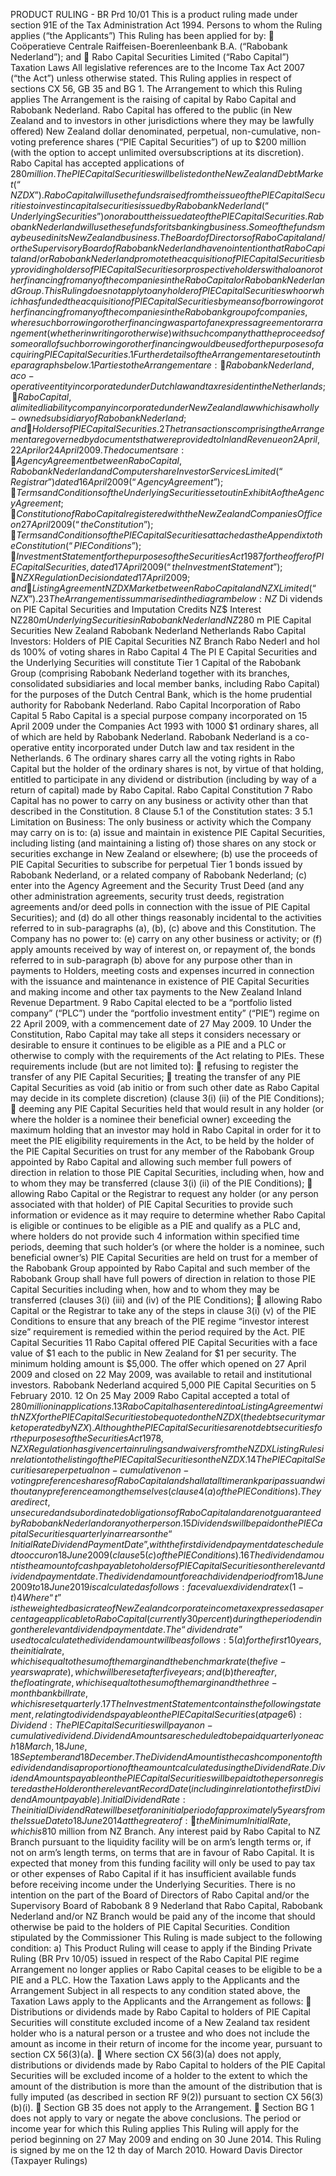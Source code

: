PRODUCT RULING - BR Prd 10/01 This is a product ruling made under section 91E of the Tax Administration Act 1994. Persons to whom the Ruling applies (“the Applicants”) This Ruling has been applied for by:  Coöperatieve Centrale Raiffeisen-Boerenleenbank B.A. (“Rabobank Nederland”); and  Rabo Capital Securities Limited (“Rabo Capital”) Taxation Laws All legislative references are to the Income Tax Act 2007 (“the Act”) unless otherwise stated. This Ruling applies in respect of sections CX 56, GB 35 and BG 1. The Arrangement to which this Ruling applies The Arrangement is the raising of capital by Rabo Capital and Rabobank Nederland. Rabo Capital has offered to the public (in New Zealand and to investors in other jurisdictions where they may be lawfully offered) New Zealand dollar denominated, perpetual, non-cumulative, non-voting preference shares (“PIE Capital Securities”) of up to $200 million (with the option to accept unlimited oversubscriptions at its discretion). Rabo Capital has accepted applications of $280 million. The PIE Capital Securities will be listed on the New Zealand Debt Market (“NZDX”). Rabo Capital will use the funds raised from the issue of the PIE Capital Securities to invest in capital securities issued by Rabobank Nederland (“Underlying Securities”) on or about the issue date of the PIE Capital Securities. Rabobank Nederland will use these funds for its banking business. Some of the funds may be used in its New Zealand business. The Board of Directors of Rabo Capital and/or the Supervisory Board of Rabobank Nederland have no intention that Rabo Capital and/or Rabobank Nederland promote the acquisition of PIE Capital Securities by providing holders of PIE Capital Securities or prospective holders with a loan or other financing from any of the companies in the Rabo Capital or Rabobank Nederland Group. This Ruling does not apply to any holder of PIE Capital Securities who or which has funded the acquisition of PIE Capital Securities by means of borrowing or other financing from any of the companies in the Rabobank group of companies, where such borrowing or other financing was part of an express agreement or arrangement (whether in writing or otherwise) with such company that the proceeds of some or all of such borrowing or other financing would be used for the purposes of acquiring PIE Capital Securities. 1 Further details of the Arrangement are set out in the paragraphs below. 1 Parties to the Arrangement are:  Rabobank Nederland, a co-operative entity incorporated under Dutch law and tax resident in the Netherlands;  Rabo Capital, a limited liability company incorporated under New Zealand law which is a wholly-owned subsidiary of Rabobank Nederland; and  Holders of PIE Capital Securities. 2 The transactions comprising the Arrangement are governed by documents that were provided to Inland Revenue on 2 April , 22 April or 24 April 2009. The documents are:  Agency Agreement between Rabo Capital, Rabobank Nederland and Computershare Investor Services Limited (“Registrar”) dated 16 April 2009 (“Agency Agreement”);  Terms and Conditions of the Underlying Securities set out in Exhibit A of the Agency Agreement;  Constitution of Rabo Capital registered with the New Zealand Companies Office on 27 April 2009 (“the Constitution”);  Terms and Conditions of the PIE Capital Securities attached as the Appendix to the Constitution (“PIE Conditions”);  Investment Statement for the purposes of the Securities Act 1987 for the offer of PIE Capital Securities, dated 17 April 2009 (“the Investment Statement”);  NZX Regulation Decision dated 17 April 2009; and  Listing Agreement NZDX Market between Rabo Capital and NZX Limited (“NZX”). 2 3 The Arrangement is summarised in the diagram below: NZ$ Di vidends on PIE Capital Securities and Imputation Credits NZ$ Interest NZ$280 m Underlying Securities in Rabobank Nederland NZ$280 m PIE Capital Securities New Zealand Rabobank Nederland Netherlands Rabo Capital Investors: Holders of PIE Capital Securities NZ Branch Rabo Nederl and hol ds 100% of voting shares in Rabo Capital 4 The PI E Capital Securities and the Underlying Securities will constitute Tier 1 Capital of the Rabobank Group (comprising Rabobank Nederland together with its branches, consolidated subsidiaries and local member banks, including Rabo Capital) for the purposes of the Dutch Central Bank, which is the home prudential authority for Rabobank Nederland. Rabo Capital Incorporation of Rabo Capital 5 Rabo Capital is a special purpose company incorporated on 15 April 2009 under the Companies Act 1993 with 1000 $1 ordinary shares, all of which are held by Rabobank Nederland. Rabobank Nederland is a co-operative entity incorporated under Dutch law and tax resident in the Netherlands. 6 The ordinary shares carry all the voting rights in Rabo Capital but the holder of the ordinary shares is not, by virtue of that holding, entitled to participate in any dividend or distribution (including by way of a return of capital) made by Rabo Capital. Rabo Capital Constitution 7 Rabo Capital has no power to carry on any business or activity other than that described in the Constitution. 8 Clause 5.1 of the Constitution states: 3 5.1 Limitation on Business: The only business or activity which the Company may carry on is to: (a) issue and maintain in existence PIE Capital Securities, including listing (and maintaining a listing of) those shares on any stock or securities exchange in New Zealand or elsewhere; (b) use the proceeds of PIE Capital Securities to subscribe for perpetual Tier 1 bonds issued by Rabobank Nederland, or a related company of Rabobank Nederland; (c) enter into the Agency Agreement and the Security Trust Deed (and any other administration agreements, security trust deeds, registration agreements and/or deed polls in connection with the issue of PIE Capital Securities); and (d) do all other things reasonably incidental to the activities referred to in sub-paragraphs (a), (b), (c) above and this Constitution. The Company has no power to: (e) carry on any other business or activity; or (f) apply amounts received by way of interest on, or repayment of, the bonds referred to in sub-paragraph (b) above for any purpose other than in payments to Holders, meeting costs and expenses incurred in connection with the issuance and maintenance in existence of PIE Capital Securities and making income and other tax payments to the New Zealand Inland Revenue Department. 9 Rabo Capital elected to be a “portfolio listed company” (“PLC”) under the “portfolio investment entity” (“PIE”) regime on 22 April 2009, with a commencement date of 27 May 2009. 10 Under the Constitution, Rabo Capital may take all steps it considers necessary or desirable to ensure it continues to be eligible as a PIE and a PLC or otherwise to comply with the requirements of the Act relating to PIEs. These requirements include (but are not limited to):  refusing to register the transfer of any PIE Capital Securities;  treating the transfer of any PIE Capital Securities as void (ab initio or from such other date as Rabo Capital may decide in its complete discretion) (clause 3(i) (ii) of the PIE Conditions);  deeming any PIE Capital Securities held that would result in any holder (or where the holder is a nominee their beneficial owner) exceeding the maximum holding that an investor may hold in Rabo Capital in order for it to meet the PIE eligibility requirements in the Act, to be held by the holder of the PIE Capital Securities on trust for any member of the Rabobank Group appointed by Rabo Capital and allowing such member full powers of direction in relation to those PIE Capital Securities, including when, how and to whom they may be transferred (clause 3(i) (ii) of the PIE Conditions);  allowing Rabo Capital or the Registrar to request any holder (or any person associated with that holder) of PIE Capital Securities to provide such information or evidence as it may require to determine whether Rabo Capital is eligible or continues to be eligible as a PIE and qualify as a PLC and, where holders do not provide such 4 information within specified time periods, deeming that such holder’s (or where the holder is a nominee, such beneficial owner’s) PIE Capital Securities are held on trust for a member of the Rabobank Group appointed by Rabo Capital and such member of the Rabobank Group shall have full powers of direction in relation to those PIE Capital Securities including when, how and to whom they may be transferred (clauses 3(i) (iii) and (iv) of the PIE Conditions);  allowing Rabo Capital or the Registrar to take any of the steps in clause 3(i) (v) of the PIE Conditions to ensure that any breach of the PIE regime “investor interest size” requirement is remedied within the period required by the Act. PIE Capital Securities 11 Rabo Capital offered PIE Capital Securities with a face value of $1 each to the public in New Zealand for $1 per security. The minimum holding amount is $5,000. The offer which opened on 27 April 2009 and closed on 22 May 2009, was available to retail and institutional investors. Rabobank Nederland acquired 5,000 PIE Capital Securities on 5 February 2010. 12 On 25 May 2009 Rabo Capital accepted a total of $280 million in applications. 13 Rabo Capital has entered into a Listing Agreement with NZX for the PIE Capital Securities to be quoted on the NZDX (the debt security market operated by NZX). Although the PIE Capital Securities are not debt securities for the purposes of the Securities Act 1978, NZX Regulation has given certain rulings and waivers from the NZDX Listing Rules in relation to the listing of the PIE Capital Securities on the NZDX. 14 The PIE Capital Securities are perpetual non-cumulative non-voting preference shares of Rabo Capital and shall at all time rank pari passu and without any preference among themselves (clause 4(a) of the PIE Conditions). They are direct, unsecured and subordinated obligations of Rabo Capital and are not guaranteed by Rabobank Nederland or any other person. 15 Dividends will be paid on the PIE Capital Securities quarterly in arrears on the “Initial Rate Dividend Payment Date”, with the first dividend payment date scheduled to occur on 18 June 2009 (clause 5(c) of the PIE Conditions). 16 The dividend amount is the amount of cash payable to holders of PIE Capital Securities on the relevant dividend payment date. The dividend amount for each dividend period from 18 June 2009 to 18 June 2019 is calculated as follows: face value x dividend rate x (1-t) 4 Where “t” is the weighted basic rate of New Zealand corporate income tax expressed as a percentage applicable to Rabo Capital (currently 30 percent) during the period ending on the relevant dividend payment date. The “dividend rate” used to calculate the dividend amount will be as follows: 5 (a) for the first 10 years, the initial rate, which is equal to the sum of the margin and the benchmark rate (the five-year swap rate), which will be reset after five years; and (b) thereafter, the floating rate, which is equal to the sum of the margin and the three-month bank bill rate, which is reset quarterly. 17 The Investment Statement contains the following statement, relating to dividends payable on the PIE Capital Securities (at page 6): Dividend: The PIE Capital Securities will pay a non-cumulative dividend. Dividend Amounts are scheduled to be paid quarterly on each 18 March, 18 June, 18 September and 18 December. The Dividend Amount is the cash component of the dividend and is a proportion of the amount calculated using the Dividend Rate. Dividend Amounts payable on the PIE Capital Securities will be paid to the person registered as the Holder on the relevant Record Date (including in relation to the first Dividend Amount payable). Initial Dividend Rate: The initial Dividend Rate will be set for an initial period of approximately 5 years from the Issue Date to 18 June 2014 at the greater of:  the Minimum Initial Rate, which is 8% per annum; and  the Benchmark Rate on 25 May 2009 plus the Margin. Dividend Rate reset: The Dividend Rate will be reset for a further 5 years on 18 June 2014 at the prevailing Benchmark Rate plus the Margin. From 18 June 2019 the Dividend Rate will reset quarterly, at the 90 day bank bill rate plus the Margin. 18 On 25 May 2009 the dividend rate for the period until 18 June 2014, incorporating the margin (which has been set at 3.75 percent per annum) and the swap rate, was set at 8.7864 percent per annum. 19 Rabo Capital will attach imputation credits to distributions made to holders of PIE Capital Securities to the maximum extent permitted by the imputation credits available. The Investment Statement contains the following statement (at page 11): Imputation Credits The Issuer will attach imputation credits to Dividend Amounts to the extent permitted by the imputation credits that the directors of the Issuer determine are available. It is expected that dividends will have imputation credits fully attached to a Dividend Amount (30/70th of the Dividend Amount assuming a corporate tax rate of 30%). If the Issuer does not fully impute a Dividend Amount, this may trigger an Exchange Event and the PIE Capital Securities may, at the Issuer's option, exchange into the Underlying Securities issued by Rabobank Nederland or be redeemed. Alternatively, the Issuer may, at its discretion, put in place an arrangement to reimburse Holders who are adversely affected by the dividends not being fully imputed. Underlying Securities 20 Rabo Capital will use the funds raised from the issue of PIE Capital Securities to invest in Underlying Securities issued by Rabobank Nederland 6 on or about the issue date of the PIE Capital Securities. The Underlying Securities are interest-bearing, unsecured, perpetual, non-cumulative subordinated bonds. The principal amount of the Underlying Securities will be equal to the subscription amount of the PIE Capital Securities. The Underlying Securities will have terms conforming substantially to the terms of the PIE Capital Securities. However, the Underlying Securities will be bonds paying interest rather than shares paying imputed dividends. The Underlying Securities will be the only material asset of Rabo Capital and at least 90 percent of the income Rabo Capital will derive will be interest from its investment in the Underlying Securities. 21 Rabobank Nederland will use the funds raised from the issue of Underlying Securities for its banking business. The funds are not being raised specifically for the purposes of Rabobank Nederland’s New Zealand branch (“NZ Branch”), although Rabobank Nederland may “on-lend” some of the funds raised to NZ Branch. 22 Interest received by Rabo Capital on the Underlying Securities will constitute assessable income for Rabo Capital. Termination of Arrangement 23 The PIE Capital Securities are perpetual securities that have no scheduled repayment date, but the PIE Capital Securities will be redeemed in the following circumstances (among others). The circumstances are set out in clause 8 of the PIE Conditions and are: (a) if Rabo Capital exercises the option contained in clause 8(c) of the PIE Conditions and elects to redeem the PIE Capital Securities on the “First Call Date” which is specified as being 18 June 2019 or on any dividend payment date thereafter; (b) if, as a result of a Netherlands tax law change, there is more than an insubstantial risk that additional amounts are payable under the Underlying Securities or interest payable on the Underlying Securities would not be deductible to Rabobank Nederland for Netherlands tax purposes and Rabo Capital elects to redeem the PIE Capital Securities; (c) if the Dutch Central Bank notifies Rabo Capital that the PIE Capital Securities may not be included in consolidated Tier 1 Capital of the Rabobank Group and Rabo Capital elects to redeem the PIE Capital Securities; (d) where the Underlying Securities are redeemed; or (e) on the occurrence of certain “Exchange Events” the PIE Capital Securities may be, at the option of Rabo Capital either cancelled and exchanged for Underlying Securities with a face value equal to the face value of the PIE Capital Securities or redeemed. The types of circumstances that would constitute an “Exchange Event” are described in the “Definitions” section of the PIE Conditions and summarised in the Investment Statement as follows (at page 12): Exchange Events On the occurrence of certain events (each an “Exchange Event”) the PIE Capital Securities may, at the option of the Issuer, exchange into the Underlying 7 Securities issued by Rabobank Nederland or be redeemed. The Exchange Events are: (a) if the Dutch Central Bank requires that all PIE Capital Securities must be issued directly by Rabobank Nederland; or (b) an Insolvency Event in relation to the Issuer or Rabobank Nederland; or (c) a default by the Issuer for more than 30 days in the payment of Dividend Amounts or Redemption Amounts (other than relating to an administrative error) in respect of any of the PIE Capital Securities; or (d) any of the following events that the Issuer determines in its absolute discretion is an Exchange Event; (i) an Increased Costs Event; or (ii) any Tax Law Change which has or is expected to have the effect that the anticipated tax outcomes for the Issuer or for Holders as at the Issue Date are adversely affected (as determined by the Issuer); or (iii) the Issuer does not impute a Dividend Amount at the maximum imputation ratio under the Tax Act and an arrangement is not in place, or in the Issuer's opinion is not expected to be in place, within 90 Business Days of the relevant Dividend Payment Date to fully reimburse Holders who are adversely affected; or (iv) the New Zealand Inland Revenue Department has indicated that it will not provide or renew a satisfactory binding ruling or rulings (as determined by the Issuer) confirming the anticipated tax implications of the transaction for the Issuer and the Holders. Upon the occurrence of an Exchange Event, Holders of the PIE Capital Securities may, at the option of the Issuer, receive Underlying Securities in a principal amount equal to the Redemption Amount of each Holder's PIE Capital Securities at the relevant time or have their PIE Capital Securities redeemed. Prior to the distribution to Holders of the Underlying Securities or redemption, any Outstanding Amounts and any surplus amounts (after accounting for the Outstanding Amounts and the distribution of the Underlying Securities) held by the Issuer will be paid out pro rata to Holders. Administration Costs 24 It is expected that Rabo Capital will pay for ongoing costs and expenses related to the issue of PIE Capital Securities. If Rabo Capital has insufficient funds with which to pay these costs and expenses, Rabobank Nederland will reimburse Rabo Capital for the costs and expenses. Because of this arrangement, it is unlikely Rabo Capital will pay an administration fee to Rabobank Nederland, but in the event that any administration fee is paid in the future, such administration fee will not exceed an arm’s length amount. 25 The New Zealand branch of Rabobank Nederland (“NZ Branch”) will provide a liquidity facility to Rabo Capital pursuant to which Rabo Capital may request advances of up to NZ$10 million from NZ Branch. Any interest paid by Rabo Capital to NZ Branch pursuant to the liquidity facility will be on arm’s length terms or, if not on arm’s length terms, on terms that are in favour of Rabo Capital. It is expected that money from this funding facility will only be used to pay tax or other expenses of Rabo Capital if it has insufficient available funds before receiving income under the Underlying Securities. There is no intention on the part of the Board of Directors of Rabo Capital and/or the Supervisory Board of Rabobank 8 9 Nederland that Rabo Capital, Rabobank Nederland and/or NZ Branch would be paid any of the income that should otherwise be paid to the holders of PIE Capital Securities. Condition stipulated by the Commissioner This Ruling is made subject to the following condition: a) This Product Ruling will cease to apply if the Binding Private Ruling (BR Prv 10/05) issued in respect of the Rabo Capital PIE regime Arrangement no longer applies or Rabo Capital ceases to be eligible to be a PIE and a PLC. How the Taxation Laws apply to the Applicants and the Arrangement Subject in all respects to any condition stated above, the Taxation Laws apply to the Applicants and the Arrangement as follows:  Distributions or dividends made by Rabo Capital to holders of PIE Capital Securities will constitute excluded income of a New Zealand tax resident holder who is a natural person or a trustee and who does not include the amount as income in their return of income for the income year, pursuant to section CX 56(3)(a).  Where section CX 56(3)(a) does not apply, distributions or dividends made by Rabo Capital to holders of the PIE Capital Securities will be excluded income of a holder to the extent to which the amount of the distribution is more than the amount of the distribution that is fully imputed (as described in section RF 9(2)) pursuant to section CX 56(3)(b)(i).  Section GB 35 does not apply to the Arrangement.  Section BG 1 does not apply to vary or negate the above conclusions. The period or income year for which this Ruling applies This Ruling will apply for the period beginning on 27 May 2009 and ending on 30 June 2014. This Ruling is signed by me on the 12 th day of March 2010. Howard Davis Director (Taxpayer Rulings)